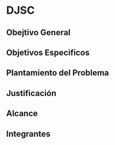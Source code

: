 # DJSC
## Obejtivo General
## Objetivos Especificos
## Plantamiento del Problema 
## Justificación 
## Alcance
## Integrantes
